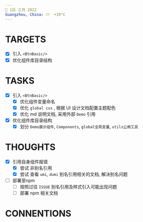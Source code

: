 ```yaml
---
📆 1日 三月 2022
Guangzhou, China: ⛅️  +19°C
---
```


# TARGETS
- [x] 引入 `<BtnBasic/>`
- [x] 优化组件库目录结构

# TASKS
- [x] 引入 `<BtnBasic/>`
	- [x] 优化组件变量命名
	- [x] 优化 `global css` , 根据 UI 设计文档配置主题配色
	- [x] 优化 md 说明文档, 采用外部 `Demo` 引用
- [x] 优化组件库目录结构
	- [x] 划分 `Demo展示组件`, `Components`, `global全局变量`, `utils公用工具`

# THOUGHTS
- [x] 引用自身组件报错
	- [x] 尝试 非别名引用
	- [x] 尝试 查看 `umi`, `dumi` 别名引用相关的文档, 解决别名问题
- [ ] 部署至npm
	- [ ] 按照过往 `ISSUE` 别名引用及样式引入可能出现问题
	- [ ] 部署 npm 相关文档

# CONNENTIONS